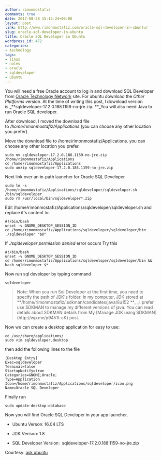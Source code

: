 ```yaml
---
author: rimonmostafiz
comments: true
date: 2017-08-28 15:13:24+00:00
layout: post
link: http://www.rimonmostafiz.com/oracle-sql-developer-in-ubuntu/
slug: oracle-sql-developer-in-ubuntu
title: Oracle SQL Developer in Ubuntu
wordpress_id: 472
categories:
- technology
tags:
- linux
- notes
- oracle
- sqldeveloper
- ubuntu
---
```


You will need a free Oracle account to log in and download SQL Developer from [Oracle Technology Network](http://www.oracle.com/technetwork/developer-tools/sql-developer/downloads/index.html) site. For ubuntu download the _Other Platforms_ version.
At the time of writing this post, I download version is _**sqldeveloper-17.2.0.188.1159-no-jre.zip. **_You will also need Java to run Oracle SQL developer.

After download, I moved the download file to _/home/rimonmostafiz/Applications_ (you can choose any other location you prefer).

Move the download file to /home/rimonmostafiz/Applications. you can choose any other location you prefer.

    
    sudo mv sqldeveloper-17.2.0.188.1159-no-jre.zip /home/rimonmostafiz/Applications
    cd /home/rimonmostafiz/Applications
    sudo unzip sqldeveloper-17.2.0.188.1159-no-jre.zip
    


Next link over an in-path launcher for Oracle SQL Developer

    
    sudo ln -s /home/rimonmostafiz/Applications/sqldeveloper/sqldeveloper.sh /bin/sqldeveloper
    sudo rm /usr/local/bin/sqldeveloper*.zip


Edit /home/rimonmostafiz/Applications/sqldeveloper/sqldeveloper.sh and replace it's content to:

    
    #!/bin/bash
    unset -v GNOME_DESKTOP_SESSION_ID
    cd /home/rimonmostafiz/Applications/sqldeveloper/sqldeveloper/bin
    ./sqldeveloper "$@"
    


If _./sqldeveloper permission denied_ error occurs
Try this

    
    #!/bin/bash
    unset -v GNOME_DESKTOP_SESSION_ID
    cd /home/rimonmostafiz/Applications/sqldeveloper/sqldeveloper/bin && bash sqldeveloper $*
    


Now run sql developer by typing command

    
    sqldeveloper
    




<blockquote>Note: When you run Sql Developer at the first time, you need to specify the path of JDK's folder.
In my computer, JDK stored at **/home/rimonmostafiz/.sdkman/candidates/java/8u152
**_
_I prefer use SDKMAN to manage my different versions of java. You can read details about SDKMAN details from My [Manage JDK using SDKMAN](http://wp.me/p94Vft-cK) post.</blockquote>


Now we can create a desktop application for easy to use:

    
    cd /usr/share/applications/
    sudo vim sqldeveloper.desktop
    


then add the following lines to the file

    
    [Desktop Entry]
    Exec=sqldeveloper
    Terminal=false
    StartupNotify=true
    Categories=GNOME;Oracle;
    Type=Application
    Icon=/home/rimonmostafiz/Applications/sqldeveloper/icon.png
    Name=Oracle SQL Developer
    


Finally run

    
    sudo update-desktop-database


Now you will find Oracle SQL Developer in your app launcher.



 	
  * Ubuntu Verson: 16.04 LTS

 	
  * JDK Verison: 1.8

 	
  * SQL Developer Version:  sqldeveloper-17.2.0.188.1159-no-jre.zip


Courtesy: [ask ubuntu](https://askubuntu.com)
